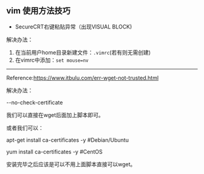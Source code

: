 vim 使用方法技巧
-----------------
* SecureCRT右键粘贴异常（出现VISUAL BLOCK)

解决办法：
1. 在当前用户home目录新建文件：`.vimrc`(若有则无需创建)<br>
2. 在vimrc中添加：`set mouse=nv`<br>

-----------------------------------------------------------
Reference:https://www.itbulu.com/err-wget-not-trusted.html

解决办法：

--no-check-certificate

我们可以直接在wget后面加上脚本即可。

或者我们可以：

apt-get install ca-certificates -y #Debian/Ubuntu

yum install ca-certificates -y  #CentOS

安装完毕之后应该是可以不用上面脚本直接可以wget。
